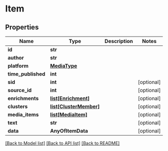 # Item

## Properties
Name | Type | Description | Notes
------------ | ------------- | ------------- | -------------
**id** | **str** |  | 
**author** | **str** |  | 
**platform** | [**MediaType**](MediaType.md) |  | 
**time_published** | **int** |  | 
**sid** | **int** |  | [optional] 
**source_id** | **int** |  | [optional] 
**enrichments** | [**list[Enrichment]**](Enrichment.md) |  | [optional] 
**clusters** | [**list[ClusterMember]**](ClusterMember.md) |  | [optional] 
**media_items** | [**list[MediaItem]**](MediaItem.md) |  | [optional] 
**text** | **str** |  | [optional] 
**data** | **AnyOfItemData** |  | [optional] 

[[Back to Model list]](../README.md#documentation-for-models) [[Back to API list]](../README.md#documentation-for-api-endpoints) [[Back to README]](../README.md)

